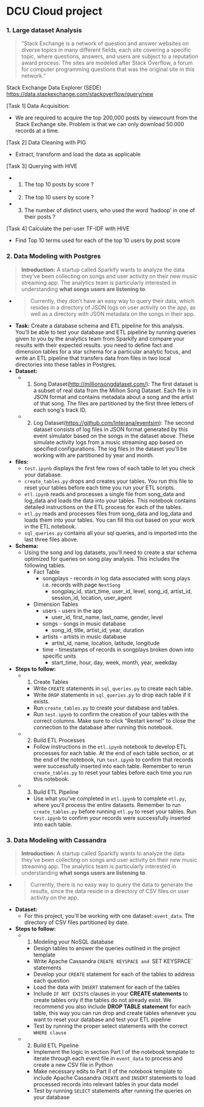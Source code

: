 # DCU Cloud project

### 1. Large dataset Analysis
> “Stack Exchange is a network of question and answer websites on diverse topics in many different fields, each site covering a specific topic, where questions, answers, and users are subject to a reputation award process. The sites are modeled after Stack Overflow, a forum for computer programming questions that was the original site in this network.”

Stack Exchange Data Explorer (SEDE) https://data.stackexchange.com/stackoverflow/query/new

[Task 1] Data Acquisition: 
 - We are required to acquire the top 200,000 posts by viewcount from the Stack Exchange site. Problem is that we can only download 50.000 records at a time. 

[Task 2] Data Cleaning with PIG
 - Extract, transform and load the data as applicable

[Task 3] Querying with HIVE
 - 1. The top 10 posts by score ?
 - 2. The top 10 users by score ?
 - 3. The number of distinct users, who used the word ‘hadoop’ in one of their posts ? 

[Task 4]  Calculate the per-user TF-IDF with HIVE 
 - Find Top 10 terms used for each of the top 10 users by post score

### 2. Data Modeling with Postgres
> __Introduction:__ A startup called Sparkify wants to analyze the data they've been collecting on songs and user activity on their new music streaming app. The analytics team is particularly interested in understanding **what songs users are listening to**. 
 - > Currently, they don't have an easy way to query their data, which resides in a directory of JSON logs on user activity on the app, as well as a directory with JSON metadata on the songs in their app.
 - __Task:__ Create a database schema and ETL pipeline for this analysis. You'll be able to test your database and ETL pipeline by running queries given to you by the analytics team from Sparkify and compare your results with their expected results. you need to define fact and dimension tables for a star schema for a particular analytic focus, and write an ETL pipeline that transfers data from files in two local directories into these tables in Postgres. 
 - __Dataset:__
   - 1. Song Dataset(http://millionsongdataset.com/): The first dataset is a subset of real data from the Million Song Dataset. Each file is in JSON format and contains metadata about a song and the artist of that song. The files are partitioned by the first three letters of each song's track ID.
   - 2. Log Dataset(https://github.com/Interana/eventsim): The second dataset consists of log files in JSON format generated by this event simulator based on the songs in the dataset above. These simulate activity logs from a music streaming app based on specified configurations. The log files in the dataset you'll be working with are partitioned by year and month. 
 - __files:__
   - `test.ipynb` displays the first few rows of each table to let you check your database.
   - `create_tables.py` drops and creates your tables. You run this file to reset your tables before each time you run your ETL scripts.
   - `etl.ipynb` reads and processes a single file from song_data and log_data and loads the data into your tables. This notebook contains detailed instructions on the ETL process for each of the tables.
   - `etl.py` reads and processes files from song_data and log_data and loads them into your tables. You can fill this out based on your work in the ETL notebook.
   - `sql_queries.py` contains all your sql queries, and is imported into the last three files above.
 - __Schema:__
   - Using the song and log datasets, you'll need to create a star schema optimized for queries on song play analysis. This includes the following tables.
     - Fact Table
       - songplays - records in log data associated with song plays i.e. records with page `NextSong`
         - songplay_id, start_time, user_id, level, song_id, artist_id, session_id, location, user_agent
     - Dimension Tables
       - users - users in the app
         - user_id, first_name, last_name, gender, level
       - songs - songs in music database
         - song_id, title, artist_id, year, duration
       - artists - artists in music database
         - artist_id, name, location, latitude, longitude
       - time - timestamps of records in songplays broken down into specific units
         - start_time, hour, day, week, month, year, weekday
 - __Steps to follow:__
   - 1. Create Tables
     - Write `CREATE` statements in `sql_queries.py` to create each table.
     - Write `DROP` statements in `sql_queries.py` to drop each table if it exists.
     - Run `create_tables.py` to create your database and tables.
     - Run `test.ipynb` to confirm the creation of your tables with the correct columns. Make sure to click "Restart kernel" to close the connection to the database after running this notebook.
   - 2. Build ETL Processes
     - Follow instructions in the `etl.ipynb` notebook to develop ETL processes for each table. At the end of each table section, or at the end of the notebook, run `test.ipynb` to confirm that records were successfully inserted into each table. Remember to rerun `create_tables.py` to reset your tables before each time you run this notebook.
   - 3. Build ETL Pipeline
     - Use what you've completed in `etl.ipynb` to complete `etl.py`, where you'll process the entire datasets. Remember to run `create_tables.py` before running `etl.py` to reset your tables. Run `test.ipynb` to confirm your records were successfully inserted into each table.

### 3. Data Modeling with Cassandra
> __Introduction:__ A startup called Sparkify wants to analyze the data they've been collecting on songs and user activity on their new music streaming app. The analytics team is particularly interested in understanding **what songs users are listening to**. 
 - > Currently, there is no easy way to query the data to generate the results, since the data reside in a directory of CSV files on user activity on the app. 
 - __Dataset:__
   - For this project, you'll be working with one dataset: `event_data`. The directory of CSV files partitioned by date. 
 - __Steps to follow:__
   - 1. Modeling your NoSQL database
     - Design tables to answer the queries outlined in the project template
     - Write Apache Cassandra `CREATE KEYSPACE and `SET KEYSPACE` statements
     - Develop your `CREATE` statement for each of the tables to address each question
     - Load the data with `INSERT` statement for each of the tables
     - Include `IF NOT EXISTS` clauses in your **CREATE statements** to create tables only if the tables do not already exist. We recommend you also include **DROP TABLE statement** for each table, this way you can run drop and create tables whenever you want to reset your database and test your ETL pipeline
     - Test by running the proper select statements with the correct `WHERE clause`
   - 2. Build ETL Pipeline
     - Implement the logic in section Part I of the notebook template to iterate through each event file in `event_data` to process and create a new CSV file in Python
     - Make necessary edits to Part II of the notebook template to include Apache Cassandra `CREATE` and `INSERT` statements to load processed records into relevant tables in your data model
     - Test by running `SELECT` statements after running the queries on your database






































































